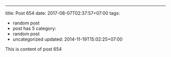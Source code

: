 ---
title: Post 654
date: 2017-08-07T02:37:57+07:00
tags:
  - random post
  - post has 5
category:
  - random post
  - uncategorized
updated: 2014-11-19T15:02:25+07:00

This is content of post 654